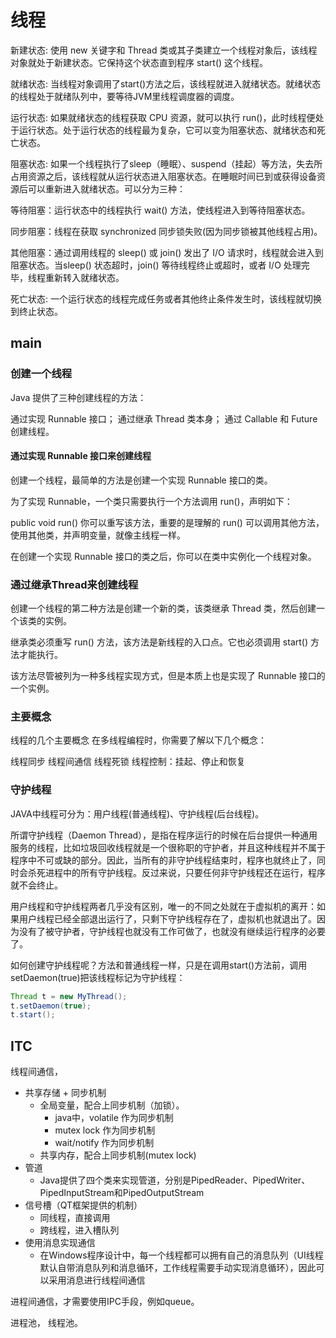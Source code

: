# 线程
新建状态:
使用 new 关键字和 Thread 类或其子类建立一个线程对象后，该线程对象就处于新建状态。它保持这个状态直到程序 start() 这个线程。

就绪状态:
当线程对象调用了start()方法之后，该线程就进入就绪状态。就绪状态的线程处于就绪队列中，要等待JVM里线程调度器的调度。

运行状态:
如果就绪状态的线程获取 CPU 资源，就可以执行 run()，此时线程便处于运行状态。处于运行状态的线程最为复杂，它可以变为阻塞状态、就绪状态和死亡状态。

阻塞状态:
如果一个线程执行了sleep（睡眠）、suspend（挂起）等方法，失去所占用资源之后，该线程就从运行状态进入阻塞状态。在睡眠时间已到或获得设备资源后可以重新进入就绪状态。可以分为三种：

等待阻塞：运行状态中的线程执行 wait() 方法，使线程进入到等待阻塞状态。

同步阻塞：线程在获取 synchronized 同步锁失败(因为同步锁被其他线程占用)。

其他阻塞：通过调用线程的 sleep() 或 join() 发出了 I/O 请求时，线程就会进入到阻塞状态。当sleep() 状态超时，join() 等待线程终止或超时，或者 I/O 处理完毕，线程重新转入就绪状态。

死亡状态:
一个运行状态的线程完成任务或者其他终止条件发生时，该线程就切换到终止状态。
## main
### 创建一个线程
Java 提供了三种创建线程的方法：

通过实现 Runnable 接口；
通过继承 Thread 类本身；
通过 Callable 和 Future 创建线程。
#### 通过实现 Runnable 接口来创建线程

创建一个线程，最简单的方法是创建一个实现 Runnable 接口的类。

为了实现 Runnable，一个类只需要执行一个方法调用 run()，声明如下：

public void run()
你可以重写该方法，重要的是理解的 run() 可以调用其他方法，使用其他类，并声明变量，就像主线程一样。

在创建一个实现 Runnable 接口的类之后，你可以在类中实例化一个线程对象。
### 通过继承Thread来创建线程
创建一个线程的第二种方法是创建一个新的类，该类继承 Thread 类，然后创建一个该类的实例。

继承类必须重写 run() 方法，该方法是新线程的入口点。它也必须调用 start() 方法才能执行。

该方法尽管被列为一种多线程实现方式，但是本质上也是实现了 Runnable 接口的一个实例。
### 主要概念
线程的几个主要概念
在多线程编程时，你需要了解以下几个概念：

线程同步
线程间通信
线程死锁
线程控制：挂起、停止和恢复

### 守护线程
JAVA中线程可分为：用户线程(普通线程)、守护线程(后台线程)。

所谓守护线程（Daemon Thread），是指在程序运行的时候在后台提供一种通用服务的线程，比如垃圾回收线程就是一个很称职的守护者，并且这种线程并不属于程序中不可或缺的部分。因此，当所有的非守护线程结束时，程序也就终止了，同时会杀死进程中的所有守护线程。反过来说，只要任何非守护线程还在运行，程序就不会终止。

用户线程和守护线程两者几乎没有区别，唯一的不同之处就在于虚拟机的离开：如果用户线程已经全部退出运行了，只剩下守护线程存在了，虚拟机也就退出了。因为没有了被守护者，守护线程也就没有工作可做了，也就没有继续运行程序的必要了。

如何创建守护线程呢？方法和普通线程一样，只是在调用start()方法前，调用setDaemon(true)把该线程标记为守护线程：
``` java
Thread t = new MyThread();
t.setDaemon(true);
t.start();
```

## ITC


线程间通信，
- 共享存储 + 同步机制
	- 全局变量，配合上同步机制（加锁）。
    	- java中，volatile 作为同步机制
    	- mutex lock 作为同步机制
    	- wait/notify 作为同步机制
	- 共享内存，配合上同步机制(mutex lock)
- 管道
    - Java提供了四个类来实现管道，分别是PipedReader、PipedWriter、PipedInputStream和PipedOutputStream
- 信号槽（QT框架提供的机制）
	- 同线程，直接调用
	- 跨线程，进入槽队列
- 使用消息实现通信
    - 在Windows程序设计中，每一个线程都可以拥有自己的消息队列（UI线程默认自带消息队列和消息循环，工作线程需要手动实现消息循环），因此可以采用消息进行线程间通信


进程间通信，才需要使用IPC手段，例如queue。

进程池，
线程池。


